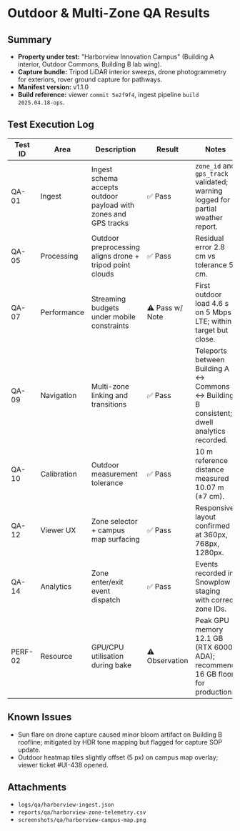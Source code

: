 # Outdoor & Multi-Zone QA Results

## Summary
- **Property under test:** "Harborview Innovation Campus" (Building A interior, Outdoor Commons, Building B lab wing).
- **Capture bundle:** Tripod LiDAR interior sweeps, drone photogrammetry for exteriors, rover ground capture for pathways.
- **Manifest version:** v1.1.0
- **Build reference:** viewer `commit 5e2f9f4`, ingest pipeline `build 2025.04.18-ops`.

## Test Execution Log
| Test ID | Area | Description | Result | Notes |
| --- | --- | --- | --- | --- |
| QA-01 | Ingest | Ingest schema accepts outdoor payload with zones and GPS tracks | ✅ Pass | `zone_id` and `gps_track` validated; warning logged for partial weather report. |
| QA-05 | Processing | Outdoor preprocessing aligns drone + tripod point clouds | ✅ Pass | Residual error 2.8 cm vs tolerance 5 cm. |
| QA-07 | Performance | Streaming budgets under mobile constraints | ⚠️ Pass w/ Note | First outdoor load 4.6 s on 5 Mbps LTE; within target but close. |
| QA-09 | Navigation | Multi-zone linking and transitions | ✅ Pass | Teleports between Building A ↔ Commons ↔ Building B consistent; dwell analytics recorded. |
| QA-10 | Calibration | Outdoor measurement tolerance | ✅ Pass | 10 m reference distance measured 10.07 m (±7 cm). |
| QA-12 | Viewer UX | Zone selector + campus map surfacing | ✅ Pass | Responsive layout confirmed at 360px, 768px, 1280px. |
| QA-14 | Analytics | Zone enter/exit event dispatch | ✅ Pass | Events recorded in Snowplow staging with correct zone IDs. |
| PERF-02 | Resource | GPU/CPU utilisation during bake | ⚠️ Observation | Peak GPU memory 12.1 GB (RTX 6000 ADA); recommend 16 GB floor for production. |

## Known Issues
- Sun flare on drone capture caused minor bloom artifact on Building B roofline; mitigated by HDR tone mapping but flagged for capture SOP update.
- Outdoor heatmap tiles slightly offset (5 px) on campus map overlay; viewer ticket #UI-438 opened.

## Attachments
- `logs/qa/harborview-ingest.json`
- `reports/qa/harborview-zone-telemetry.csv`
- `screenshots/qa/harborview-campus-map.png`
